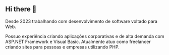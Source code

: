 ## Hi there 👋

Desde 2023 trabalhando com desenvolvimento de software voltado para Web.

Possuo experiência criando aplicações corporativas e de alta demanda com ASP.NET Framework e Visual Basic. Atualmente atuo como freelancer criando sites para pessoas e empresas utilizando PHP.
